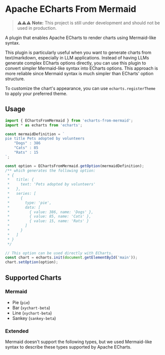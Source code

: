# Apache ECharts From Mermaid

> ⚠️⚠️⚠️ **Note:** This project is still under development and should not be used in production.

A plugin that enables Apache ECharts to render charts using Mermaid-like syntax.

This plugin is particularly useful when you want to generate charts from text/markdown, especially in LLM applications. Instead of having LLMs generate complex ECharts options directly, you can use this plugin to convert simpler Mermaid-like syntax into ECharts options. This approach is more reliable since Mermaid syntax is much simpler than ECharts' option structure.

To customize the chart's appearance, you can use `echarts.registerTheme` to apply your preferred theme.

## Usage

```javascript
import { EChartsFromMermaid } from 'echarts-from-mermaid';
import * as echarts from 'echarts';

const mermaidDefinition = `
pie title Pets adopted by volunteers
    "Dogs" : 386
    "Cats" : 85
    "Rats" : 15
`;

const option = EChartsFromMermaid.getOption(mermaidDefinition);
/** which generates the following option:
 * {
 *   title: {
 *     text: 'Pets adopted by volunteers'
 *   },
 *   series: [
 *     {
 *       type: 'pie',
 *       data: [
 *         { value: 386, name: 'Dogs' },
 *         { value: 85, name: 'Cats' },
 *         { value: 15, name: 'Rats' }
 *       ]
 *     }
 *   ]
 * }
 */

// This option can be used directly with ECharts.
const chart = echarts.init(document.getElementById('main'));
chart.setOption(option);
```

## Supported Charts

### Mermaid

- Pie (`pie`)
- Bar (`xychart-beta`)
- Line (`xychart-beta`)
- Sankey (`sankey-beta`)

### Extended

Mermaid doesn't support the following types, but we used Mermaid-like syntax to describe these types supported by Apache ECharts.
